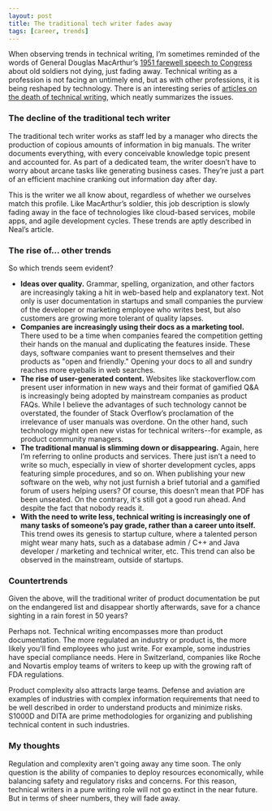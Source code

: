 ```yaml
---
layout: post
title: The traditional tech writer fades away
tags: [career, trends]
---
```


When observing trends in technical writing, I’m sometimes reminded of the words of General Douglas MacArthur’s [1951 farewell speech to Congress](http://www.pbs.org/wgbh/amex/macarthur/filmmore/reference/primary/macspeech05.html) about old soldiers not dying, just fading away. Technical writing as a profession is not facing an untimely end, but as with other professions, it is being reshaped by technology. There is an interesting series of [articles on the death of technical writing](https://customersandcontent.com/2014/05/03/the-death-of-technical-writing-part-1/), which neatly summarizes the issues.

### The decline of the traditional tech writer

The traditional tech writer works as staff led by a manager who directs the production of copious amounts of information in big manuals. The writer documents everything, with every conceivable knowledge topic present and accounted for. As part of a dedicated team, the writer doesn’t have to worry about arcane tasks like generating business cases. They’re just a part of an efficient machine cranking out information day after day.

This is the writer we all know about, regardless of whether we ourselves match this profile. Like MacArthur’s soldier, this job description is slowly fading away in the face of technologies like cloud-based services, mobile apps, and agile development cycles. These trends are aptly described in Neal’s article.

### The rise of… other trends

So which trends seem evident?

- **Ideas over quality.** Grammar, spelling, organization, and other factors are increasingly taking a hit in web-based help and explanatory text. Not only is user documentation in startups and small companies the purview of the developer or marketing employee who writes best, but also customers are growing more tolerant of quality lapses.
- **Companies are increasingly using their docs as a marketing tool.** There used to be a time when companies feared the competition getting their hands on the manual and duplicating the features inside. These days, software companies want to present themselves and their products as "open and friendly." Opening your docs to all and sundry reaches more eyeballs in web searches.
- **The rise of user-generated content.** Websites like stackoverflow.com present user information in new ways and their format of gamified Q&A is increasingly being adopted by mainstream companies as product FAQs. While I believe the advantages of such technology cannot be overstated, the founder of Stack Overflow’s proclamation of the irrelevance of user manuals was overdone. On the other hand, such technology might open new vistas for technical writers--for example, as product community managers.
- **The traditional manual is slimming down or disappearing.** Again, here I’m referring to online products and services. There just isn’t a need to write so much, especially in view of shorter development cycles, apps featuring simple procedures, and so on. When publishing your new software on the web, why not just furnish a brief tutorial and a gamified forum of users helping users? Of course, this doesn’t mean that PDF has been unseated. On the contrary, it's still got a good run ahead. And despite the fact that nobody reads it.
- **With the need to write less, technical writing is increasingly one of many tasks of someone’s pay grade, rather than a career unto itself.** This trend owes its genesis to startup culture, where a talented person might wear many hats, such as a database admin / C++ and Java developer / marketing and technical writer, etc. This trend can also be observed in the mainstream, outside of startups.

### Countertrends

Given the above, will the traditional writer of product documentation be put on the endangered list and disappear shortly afterwards, save for a chance sighting in a rain forest in 50 years?

Perhaps not. Technical writing encompasses more than product documentation. The more regulated an industry or product is, the more likely you'll find employees who just write. For example, some industries have special compliance needs. Here in Switzerland, companies like Roche and Novartis employ teams of writers to keep up with the growing raft of FDA regulations.

Product complexity also attracts large teams. Defense and aviation are examples of industries with complex information requirements that need to be well described in order to understand products and minimize risks. S1000D and DITA are prime methodologies for organizing and publishing technical content in such industries.

### My thoughts

Regulation and complexity aren't going away any time soon. The only question is the ability of companies to deploy resources economically, while balancing safety and regulatory risks and concerns. For this reason, technical writers in a pure writing role will not go extinct in the near future. But in terms of sheer numbers, they will fade away.
